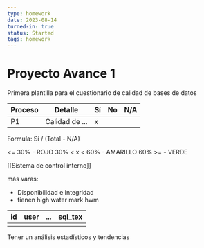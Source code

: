 ```yaml
---
type: homework
date: 2023-08-14
turned-in: true
status: Started
tags: homework
---
```

# Proyecto Avance 1

Primera plantilla para el cuestionario de calidad de bases de datos

| Proceso | Detalle | Sí | No | N/A |
| --------- | ---------- | - | - | - |
| P1 | Calidad de ... | x | | |


Formula: Sí / (Total - N/A)

<= 30% - ROJO
30% < x < 60% - AMARILLO
60% >= - VERDE

[[Sistema de control interno]]



más varas:

- Disponibilidad e Integridad
- tienen high water mark hwm

| id  | user | ... | sql_tex |
| --- | ---- | --- | ------- |
|     |      |     |         |

Tener un análisis estadísticos y tendencias